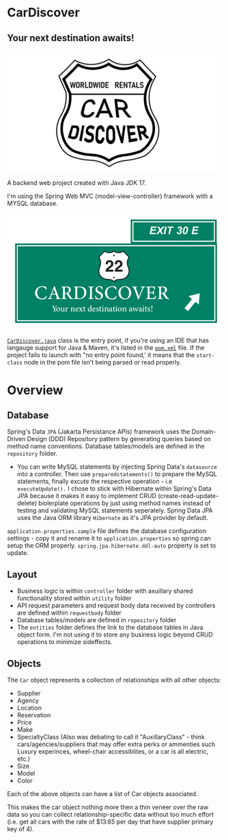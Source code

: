 # CarDiscover
## Your next destination awaits!
![Logo](./src/main/resources/Logo/LogoWhiteBg.png)

A backend web project created with Java JDK 17.

I'm using the Spring Web MVC (model-view-controller) framework with a MYSQL database.

![LogoWithTagline](./src/main/resources/Logo/LogoLargeWithTagline.png)


[`CarDiscover.java`](./src/main/java/com/abdi/cardiscover/CarDiscover.java) class is the entry point, if you're using an IDE that has langauge support for Java & Maven, it's listed in the [`pom.xml`](./pom.xml) file. If the project fails to launch with "no entry point found,' it means that the `start-class` node in the pom file isn't being parsed or read properly. 

# Overview
## Database

Spring's Data `JPA` (Jakarta Persistance APIs) framework uses the Domain-Driven Design (DDD) Repository pattern by generating queries based on method name conventions. Database tables/models are defined in the `repository` folder. 

* You can write MySQL statements by injecting Spring Data's `datasource` into a controller. Then use `preparedstatements()` to prepare the MySQL statements, finally excute the respective operation - i.e `executeUpdate().` 
I chose to stick with Hibernate within Spring's Data JPA because it makes it easy to implement CRUD (create-read-update-delete) biolerplate operations by just using method names instead of testing and validating MySQL statements seperately. 
Spring Data JPA uses the Java ORM library `Hibernate` as it's JPA provider by default. 

`application.properties.sample` file defines the database configuration settings - copy it and rename it to `application.properties` so spring can setup the ORM properly. `spring.jpa.hibernate.ddl-auto` property is set to update. 

## Layout
* Business logic is within `controller` folder with axuillary shared functionality stored within `utility` folder
* API request parameters and request body data received by controllers are defined within `requestbody` folder
* Database tables/models are defined in `repository` folder
* The `entities` folder defines the link to the database tables in Java object form. I'm not using it to store any business logic beyond CRUD operations to minimize sideffects.

## Objects
The `Car` object represents a collection of relationships with all other objects:
* Supplier
* Agency
* Location
* Reservation
* Price
* Make
* SpecialtyClass (Also was debating to call it "AuxillaryClass" - think cars/agencies/suppliers that may offer extra perks or ammenties such Luxury experinces, wheel-chair accessiblites, or a car is all electric, etc.)
* Size
* Model
* Color

Each of the above objects can have a list of Car objects associated. 

This makes the car object nothing more then a thin veneer over the raw data so you can collect relationship-specific data without too much effort (i.e. get all cars with the rate of $13.65 per day that have supplier primary key of 4). 

